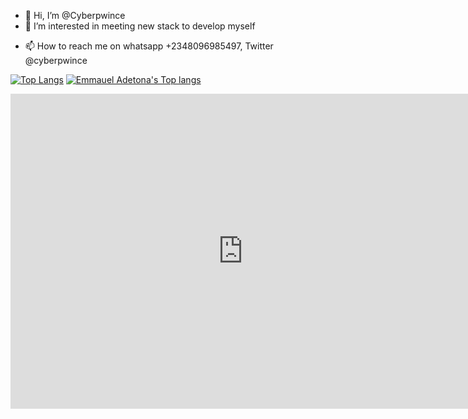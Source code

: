 - 👋 Hi, I’m @Cyberpwince
- 👀 I’m interested in meeting new stack to develop myself
<!---- 🌱 I’m currently learning ...
- 💞️ I’m looking to collaborate on ...
--->
- 📫 How to reach me on whatsapp +2348096985497, Twitter @cyberpwince






[![Top Langs](https://github-readme-stats.vercel.app/api?username=cyberpwince&theme=algolia&show_icons=true)](https://github.com/cyberpwince) [![Emmauel Adetona's Top langs](https://github-readme-stats.vercel.app/api/top-langs?username=cyberpwince&theme=algolia&show_icons=true)](https://github.com/cyberpwince)


<!---- Cyberpwince/Cyberpwince is a ✨ special ✨ repository because its `README.md` (this file) appears on your GitHub profile.
You can click the Preview link to take a look at your changes.
--->

<iframe src="https://www.veed.io/embed/cbcb316f-9399-42c1-aece-dbcbdf4f3594" width="744" height="504" frameborder="0" title="2023-09-02 21-42-13" webkitallowfullscreen mozallowfullscreen allowfullscreen></iframe>
